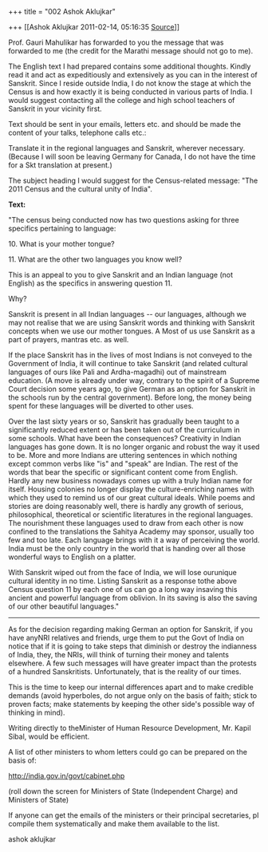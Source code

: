 +++
title = "002 Ashok Aklujkar"

+++
[[Ashok Aklujkar	2011-02-14, 05:16:35 [Source](https://groups.google.com/g/bvparishat/c/OTXZV_Faw_E)]]



Prof. Gauri Mahulikar has forwarded to you the message that was forwarded to me (the credit for the Marathi message should not go to me).

  

The English text I had prepared contains some additional thoughts. Kindly read it and act as expeditiously and extensively as you can in the interest of Sanskrit. Since I reside outside India, I do not know the stage at which the Census is and how exactly it is being conducted in various parts of India. I would suggest contacting all the college and high school teachers of Sanskrit in your vicinity first.

  

Text should be sent in your emails, letters etc. and should be made the content of your talks, telephone calls etc.:

  

Translate it in the regional languages and Sanskrit, wherever necessary. (Because I will soon be leaving Germany for Canada, I do not have the time for a Skt translation at present.)

  

  

The subject heading I would suggest for the Census-related message: "The 2011 Census and the cultural unity of India".

  

**Text:**

"The census being conducted now has two questions asking for three specifics pertaining to language:

10\. What is your mother tongue?

11\. What are the other two languages you know well?

  

This is an appeal to you to give Sanskrit and an Indian language (not English) as the specifics in answering question 11.

  
Why?  
  
Sanskrit is present in all Indian languages -- our languages, although we may not realise that we are using Sanskrit words and thinking with Sanskrit concepts when we use our mother tongues. A Most of us use Sanskrit as a part of prayers, mantras etc. as well.  
  
If the place Sanskrit has in the lives of most Indians is not conveyed to the Government of India, it will continue to take Sanskrit (and related cultural languages of ours like Pali and Ardha-magadhi) out of mainstream education. (A move is already under way, contrary to the spirit of a Supreme Court decision some years ago, to give German as an option for Sanskrit in the schools run by the central government). Before long, the money being spent for these languages will be diverted to other uses.  
  
Over the last sixty years or so, Sanskrit has gradually been taught to a significantly reduced extent or has been taken out of the curriculum in some schools. What have been the consequences? Creativity in Indian languages has gone down. It is no longer organic and robust the way it used to be. More and more Indians are uttering sentences in which nothing except common verbs like "is" and "speak" are Indian. The rest of the words that bear the specific or significant content come from English. Hardly any new business nowadays comes up with a truly Indian name for itself. Housing colonies no longer display the culture-enriching names with which they used to remind us of our great cultural ideals. While poems and stories are doing reasonably well, there is hardly any growth of serious, philosophical, theoretical or scientific literatures in the regional languages. The nourishment these languages used to draw from each other is now confined to the translations the Sahitya Academy may sponsor, usually too few and too late. Each language brings with it a way of perceiving the world. India must be the only country in the world that is handing over all those wonderful ways to English on a platter.

  

With Sanskrit wiped out from the face of India, we will lose ourunique cultural identity in no time. Listing Sanskrit as a response tothe above Census question 11 by each one of us can go a long way insaving this ancient and powerful language from oblivion. In its saving is also the saving of our other beautiful languages."

  

--------------

  

As for the decision regarding making German an option for Sanskrit, if you have anyNRI relatives and friends, urge them to put the Govt of India on notice that if it is going to take steps that diminish or destroy the indianness of India, they, the NRIs, will think of turning their money and talents elsewhere. A few such messages will have greater impact than the protests of a hundred Sanskritists. Unfortunately, that is the reality of our times.

  

This is the time to keep our internal differences apart and to make credible demands (avoid hyperboles, do not argue only on the basis of faith; stick to proven facts; make statements by keeping the other side's possible way of thinking in mind).

  

Writing directly to theMinister of Human Resource Development, Mr. Kapil Sibal, would be efficient.

  

A list of other ministers to whom letters could go can be prepared on the basis of:

<http://india.gov.in/govt/cabinet.php>

(roll down the screen for Ministers of State (Independent Charge) and Ministers of State)

  

If anyone can get the emails of the ministers or their principal secretaries, pl compile them systematically and make them available to the list.

  

ashok aklujkar

